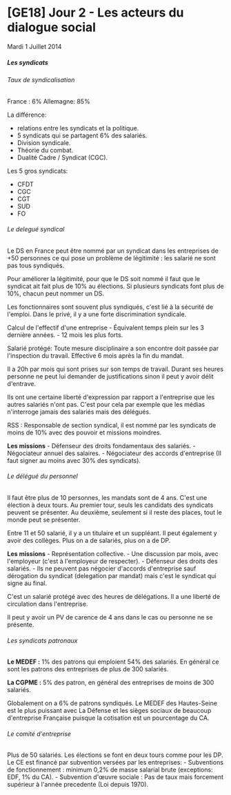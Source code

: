 # [GE18] Jour 2 - Les acteurs du dialogue social

Mardi 1 Juillet 2014

##### Les syndicats

###### Taux de syndicalisation

France : 6%
Allemagne: 85%

La différence:
-   relations entre les syndicats et la politique.
-   5 syndicats qui se partagent 6% des salariés.
-   Division syndicale.
-   Théorie du combat.
-   Dualité Cadre / Syndicat (CGC).

Les 5 gros syndicats:
-   CFDT
-   CGC
-   CGT
-   SUD
-   FO

###### Le delegué syndical

Le DS en France peut être nommé par un syndicat dans les entreprises de +50
personnes ce qui pose un problème de légitimité : les salarié ne sont pas tous
syndiqués.

Pour améliorer la légitimité, pour que le DS soit nommé il faut que le syndicat
ait fait plus de 10% au élections. Si plusieurs syndicats font plus de 10%,
chacun peut nommer un DS.

Les fonctionnaires sont souvent plus syndiqués, c'est lié à la sécurité de
l'emploi. Dans le privé, il y a une forte discrimination syndicale.

Calcul de l'effectif d'une entreprise
    - Équivalent temps plein sur les 3 dernière années.
    - 12 mois les plus forts.

Salarié protégé: Toute mesure disciplinaire a son encontre doit passée par
l'inspection du travail. Effective 6 mois après la fin du mandat.

Il a 20h par mois qui sont prises sur son temps de travail. Durant ses heures
personne ne peut lui demander de justifications sinon il peut y avoir délit
d'entrave.

Ils ont une certaine liberté d'expression par rapport a l'entreprise que les
autres salariés n'ont pas. C'est pour cela par exemple que les médias n'interroge
jamais des salariés mais des délégués.

RSS : Responsable de section syndical, il est nommé par les syndicats de moins
de 10% avec des pouvoir et missions moindres.

**Les missions**
    - Défenseur des droits fondamentaux des salariés.
    - Négociateur annuel des salaires.
    - Négociateur des accords d'entreprise (Il faut signer au moins avec 30%
      des syndicats).

###### Le délégué du personnel

Il faut être plus de 10 personnes, les mandats sont de 4 ans. C'est une élection
à deux tours. Au premier tour, seuls les candidats des syndicats peuvent se
présenter. Au deuxième, seulement si il reste des places, tout le monde peut se
présenter.

Entre 11 et 50 salarié, il y a un titulaire et un suppléant. Il peut également y
avoir des collèges. Plus on a de salariés, plus on a de DP.

**Les missions**
    - Représentation collective.
    - Une discussion par mois, avec l'employeur (c'est à l'employeur de
      respecter).
    - Défenseur des droits des salariés.
    - Ils ne peuvent pas négocier d'accords d'entreprise sauf dérogation du
      syndicat (delegation par mandat) mais c'est le syndicat qui signe au
      final.

C'est un salarié protégé avec des heures de délégations. Il a une liberté de
circulation dans l'entreprise.

Il peut y avoir un PV de carence de 4 ans dans le cas ou personne ne se
présente.

###### Les syndicats patronaux

**Le MEDEF :** 1% des patrons qui emploient 54% des salariés. En général ce sont les
patrons des entreprises de plus de 300 salariés.

**La CGPME :** 5% des patron, en général des entreprises de moins de 300 salariés.

Globalement on a 6% de patrons syndiqués. Le MEDEF des Hautes-Seine est le plus
puissant avec La Défense et les sièges sociaux de beaucoup d'entreprise
Française puisque la cotisation est un pourcentage du CA.

###### Le comité d'entreprise

Plus de 50 salariés. Les élections se font en deux tours comme pour les DP. Le
CE est financé par subvention versées par les entreprises:
    - Subventions de fonctionnement : minimum 0,2% de masse salarial brute (exceptions: EDF, 1% du CA).
    - Subvention d'œuvre sociale : Pas de taux mais forcement supérieur à
      l'année precedente (Loi depuis 1970).
